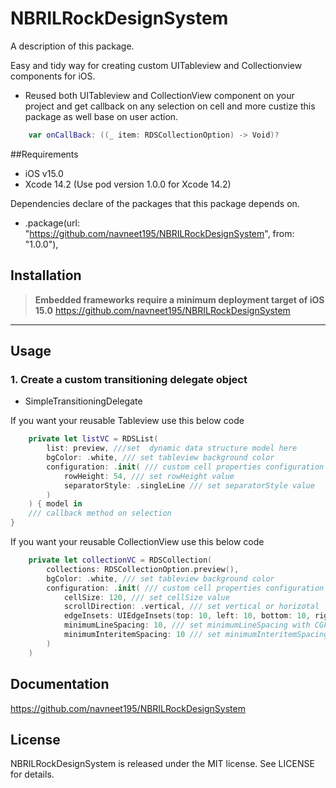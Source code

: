 # NBRILRockDesignSystem

A description of this package.

Easy and tidy way for creating custom UITableview and Collectionview components for iOS.

- Reused both UITableview and CollectionView component on your project and get callback on any selection on cell and more custize this package as well base on user action.
```swift
    var onCallBack: ((_ item: RDSCollectionOption) -> Void)?
```

##Requirements
- iOS v15.0
- Xcode 14.2 (Use pod version 1.0.0 for Xcode 14.2)

Dependencies declare of the packages that this package depends on.
- .package(url: "https://github.com/navneet195/NBRILRockDesignSystem", from: "1.0.0"),

## Installation

> **Embedded frameworks require a minimum deployment target of iOS 15.0**
https://github.com/navneet195/NBRILRockDesignSystem
---

## Usage

### 1. Create a custom transitioning delegate object

- SimpleTransitioningDelegate

If you want your reusable Tableview use this below code

```swift
    private let listVC = RDSList(
        list: preview, ///set  dynamic data structure model here
        bgColor: .white, /// set tableview background color
        configuration: .init( /// custom cell properties configuration
            rowHeight: 54, /// set rowHeight value
            separatorStyle: .singleLine /// set separatorStyle value
        )
    ) { model in
    /// callback method on selection
}
```

If you want your reusable CollectionView use this below code

```swift
    private let collectionVC = RDSCollection(
        collections: RDSCollectionOption.preview(),
        bgColor: .white, /// set tableview background color
        configuration: .init( /// custom cell properties configuration
            cellSize: 120, /// set cellSize value
            scrollDirection: .vertical, /// set vertical or horizotal
            edgeInsets: UIEdgeInsets(top: 10, left: 10, bottom: 10, right: 10), /// set edgeInsets value
            minimumLineSpacing: 10, /// set minimumLineSpacing with CGFloat value
            minimumInteritemSpacing: 10 /// set minimumInteritemSpacing with CGFloat value
        )
    )
```


## Documentation

https://github.com/navneet195/NBRILRockDesignSystem

## License

NBRILRockDesignSystem is released under the MIT license. See LICENSE for details.
